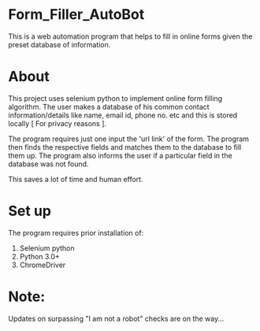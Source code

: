 # Form_Filler_AutoBot
This is a web automation program that helps to fill in online forms given the preset database of information.

# About
This project uses selenium python to implement online form filling algorithm. The user makes a database of his common contact information/details like name, email id, phone no. etc and this is stored locally [ For privacy reasons ].

The program requires just one input the 'url link' of the form. The program then finds the respective fields and matches them to the database to fill them up. The program also informs the user if a particular field in the database was not found.

This saves a lot of time and human effort.

# Set up
The program requires prior installation of:
1) Selenium python
2) Python 3.0+
3) ChromeDriver

# Note:
Updates on surpassing "I am not a robot" checks are on the way...
